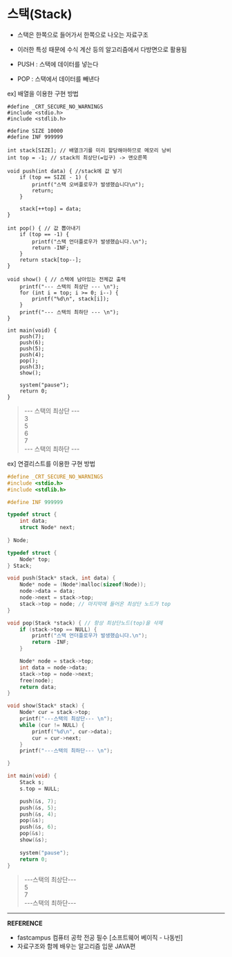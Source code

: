 # 스택(Stack)

- 스택은 한쪽으로 들어가서 한쪽으로 나오는 자료구조
- 이러한 특성 때문에 수식 계산 등의 알고리즘에서 다방면으로 활용됨

- PUSH : 스택에 데이터를 넣는다
- POP : 스택에서 데이터를 빼낸다  

ex] 배열을 이용한 구현 방법 
```
#define _CRT_SECURE_NO_WARNINGS
#include <stdio.h>
#include <stdlib.h>

#define SIZE 10000 
#define INF 999999

int stack[SIZE]; // 배열크기를 미리 할당해야하므로 메모리 낭비
int top = -1; // stack의 최상단(=입구) -> 맨오른쪽

void push(int data) { //stack에 값 넣기
	if (top == SIZE - 1) {
		printf("스택 오버플로우가 발생했습니다\n");
		return;
	}

	stack[++top] = data;
}

int pop() { // 값 뽑아내기
	if (top == -1) {
		printf("스택 언더플로우가 발생했습니다.\n");
		return -INF;
	}
	return stack[top--];
}

void show() { // 스택에 남아있는 전체값 출력
	printf("--- 스택의 최상단 --- \n");
	for (int i = top; i >= 0; i--) {
		printf("%d\n", stack[i]);
	}
	printf("--- 스택의 최하단 --- \n");
}

int main(void) {
	push(7);
	push(6);
	push(5);
	push(4);
	pop();
	push(3);
	show();
	
	system("pause");
	return 0;
}
```
> --- 스택의 최상단 ---  
> 3  
> 5  
> 6  
> 7  
> --- 스택의 최하단 ---     

ex] 연결리스트를 이용한 구현 방법
```c
#define _CRT_SECURE_NO_WARNINGS
#include <stdio.h>
#include <stdlib.h>

#define INF 999999

typedef struct {
	int data;
	struct Node* next;
	
} Node;

typedef struct {
	Node* top;
} Stack;

void push(Stack* stack, int data) {
	Node* node = (Node*)malloc(sizeof(Node));
	node->data = data;
	node->next = stack->top;
	stack->top = node; // 마지막에 들어온 최상단 노드가 top
}

void pop(Stack *stack) { // 항상 최상단노드(top)을 삭제
	if (stack->top == NULL) {
		printf("스택 언더플로우가 발생했습니다.\n");
		return -INF;
	}

	Node* node = stack->top;
	int data = node->data;
	stack->top = node->next;
	free(node);
	return data;
}

void show(Stack* stack) {
	Node* cur = stack->top;
	printf("---스택의 최상단--- \n");
	while (cur != NULL) {
		printf("%d\n", cur->data);
		cur = cur->next;
	}
	printf("---스택의 최하단--- \n");

}

int main(void) {
	Stack s;
	s.top = NULL;

	push(&s, 7);
	push(&s, 5);
	push(&s, 4);
	pop(&s);
	push(&s, 6);
	pop(&s);
	show(&s);
	
	system("pause");
	return 0;
}
```
>---스택의 최상단---  
> 5  
> 7  
>---스택의 최하단---
---
__REFERENCE__
- fastcampus 컴퓨터 공학 전공 필수 [소프트웨어 베이직 - 나동빈]
- 자료구조와 함께 배우는 알고리즘 입문 JAVA편